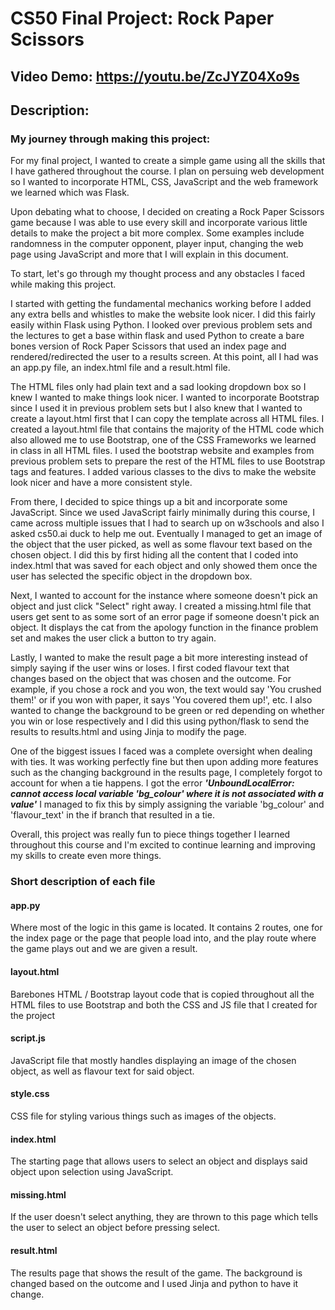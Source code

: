 # CS50 Final Project: Rock Paper Scissors
## Video Demo:  https://youtu.be/ZcJYZ04Xo9s
## Description:
### My journey through making this project:
For my final project, I wanted to create a simple game using all the skills that I have gathered throughout the course. I plan on persuing web development so I wanted to incorporate HTML, CSS, JavaScript and the web framework we learned which was Flask.

Upon debating what to choose, I decided on creating a Rock Paper Scissors game because I was able to use every skill and incorporate various little details to make the project a bit more complex. Some examples include randomness in the computer opponent, player input, changing the web page using JavaScript and more that I will explain in this document.

To start, let's go through my thought process and any obstacles I faced while making this project.

I started with getting the fundamental mechanics working before I added any extra bells and whistles to make the website look nicer. I did this fairly easily within Flask using Python. I looked over previous problem sets and the lectures to get a base within flask and used Python to create a bare bones version of Rock Paper Scissors that used an index page and rendered/redirected the user to a results screen. At this point, all I had was an app.py file, an index.html file and a result.html file.

The HTML files only had plain text and a sad looking dropdown box so I knew I wanted to make things look nicer. I wanted to incorporate Bootstrap since I used it in previous problem sets but I also knew that I wanted to create a layout.html first that I can copy the template across all HTML files. I created a layout.html file that contains the majority of the HTML code which also allowed me to use Bootstrap, one of the CSS Frameworks we learned in class in all HTML files. I used the bootstrap website and examples from previous problem sets to prepare the rest of the HTML files to use Bootstrap tags and features. I added various classes to the divs to make the website look nicer and have a more consistent style.

From there, I decided to spice things up a bit and incorporate some JavaScript. Since we used JavaScript fairly minimally during this course, I came across multiple issues that I had to search up on w3schools and also I asked cs50.ai duck to help me out. Eventually I managed to get an image of the object that the user picked, as well as some flavour text based on the chosen object. I did this by first hiding all the content that I coded into index.html that was saved for each object and only showed them once the user has selected the specific object in the dropdown box.

Next, I wanted to account for the instance where someone doesn't pick an object and just click "Select" right away. I created a missing.html file that users get sent to as some sort of an error page if someone doesn't pick an object. It displays the cat from the apology function in the finance problem set and makes the user click a button to try again.

Lastly, I wanted to make the result page a bit more interesting instead of simply saying if the user wins or loses. I first coded flavour text that changes based on the object that was chosen and the outcome. For example, if you chose a rock and you won, the text would say 'You crushed them!' or if you won with paper, it says 'You covered them up!', etc. I also wanted to change the background to be green or red depending on whether you win or lose respectively and I did this using python/flask to send the results to results.html and using Jinja to modify the page.

One of the biggest issues I faced was a complete oversight when dealing with ties. It was working perfectly fine but then upon adding more features such as the changing background in the results page, I completely forgot to account for when a tie happens. I got the error ***'UnboundLocalError: cannot access local variable 'bg_colour' where it is not associated with a value'***
I managed to fix this by simply assigning the variable 'bg_colour' and 'flavour_text' in the if branch that resulted in a tie.

Overall, this project was really fun to piece things together I learned throughout this course and I'm excited to continue learning and improving my skills to create even more things.

### Short description of each file
#### app.py
Where most of the logic in this game is located. It contains 2 routes, one for the index page or the page that people load into, and the play route where the game plays out and we are given a result.

#### layout.html
Barebones HTML / Bootstrap layout code that is copied throughout all the HTML files to use Bootstrap and both the CSS and JS file that I created for the project

#### script.js
JavaScript file that mostly handles displaying an image of the chosen object, as well as flavour text for said object.

#### style.css
CSS file for styling various things such as images of the objects.

#### index.html
The starting page that allows users to select an object and displays said object upon selection using JavaScript.

#### missing.html
If the user doesn't select anything, they are thrown to this page which tells the user to select an object before pressing select.

#### result.html
The results page that shows the result of the game. The background is changed based on the outcome and I used Jinja and python to have it change.
